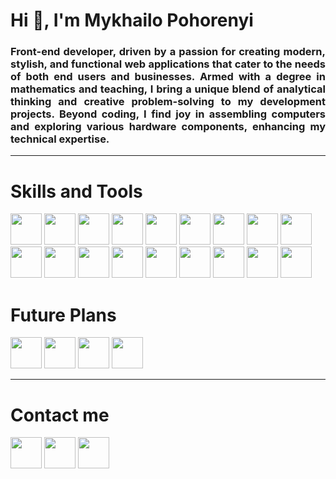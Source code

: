 <h1>Hi 👋, I'm Mykhailo Pohorenyi</h1>
<h3 align="justify">Front-end developer, driven by a passion for creating modern, stylish, and functional web applications that cater to the needs of both end users and businesses. Armed with a degree in mathematics and teaching, I bring a unique blend of analytical thinking and creative problem-solving to my development projects. Beyond coding, I find joy in assembling computers and exploring various hardware components, enhancing my technical expertise.</h3>

---

<h1>Skills and Tools</h1>

<div>
  <img width="50px" src="https://devicons.railway.app/i/html5.svg" />
  <img width="50px" src="https://devicons.railway.app/i/css3.svg" />
  <img width="50px" src="https://devicons.railway.app/i/sass.svg" />
  <img width="50px" src="https://cdn.jsdelivr.net/gh/devicons/devicon/icons/bulma/bulma-plain.svg" />
  <img width="50px" src="https://devicons.railway.app/i/javascript.svg" />
  <img width="50px" src="https://devicons.railway.app/i/typescript.svg" />
  <img width="50px" src="https://devicons.railway.app/i/react.svg" />
  <img width="50px" src="https://devicons.railway.app/i/redux.svg" />
  <img width="50px" src="https://devicons.railway.app/i/nodejs.svg" />
  <img width="50px" src="https://cdn.jsdelivr.net/gh/devicons/devicon/icons/express/express-original.svg" />
  <img width="50px" src="https://devicons.railway.app/i/postgresql.svg" />
  <img width="50px" src="https://devicons.railway.app/i/postman.svg" />
  <img width="50px" src="https://devicons.railway.app/i/git.svg" />
  <img width="50px" src="https://devicons.railway.app/i/github-light.svg" />
  <img width="50px" src="https://devicons.railway.app/i/npm.svg" />
  <img width="50px" src="https://devicons.railway.app/i/visual-studio-code.svg" />
  <img width="50px" src="https://devicons.railway.app/i/figma.svg" />
  <img width="50px" src="https://cdn.jsdelivr.net/gh/devicons/devicon/icons/photoshop/photoshop-line.svg" />
</div

<br />
  
<h1>Future Plans</h1>

<div>
  <img width="50px" src="https://devicons.railway.app/i/vuejs.svg" />
  <img width="50px" src="https://devicons.railway.app/i/angularjs.svg" />
  <img width="50px" src="https://cdn.jsdelivr.net/gh/devicons/devicon/icons/jest/jest-plain.svg" />
  <img width="50px" src="https://devicons.railway.app/i/nextjs-light.svg" />
</div>

---

<h1>Contact me</h1>

<div>
  <a href="mailto:mykhailo.pohorenyi@gmail.com"><img width="50px" src="https://www.svgrepo.com/show/303161/gmail-icon-logo.svg"/></a>
  <a href="https://www.linkedin.com/in/mykhailo-pohorenyi/"><img width="50px" src="https://cdn.jsdelivr.net/gh/devicons/devicon/icons/linkedin/linkedin-original.svg" /></a>
  <a href="https://t.me/mpohorenyi"><img width="50px" src="https://www.svgrepo.com/show/452115/telegram.svg"/></a>
</div>
